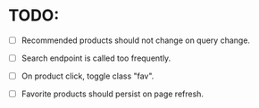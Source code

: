 # TODO:
- [ ] Recommended products should not change on query change.

- [ ] Search endpoint is called too frequently.

- [ ] On product click, toggle class "fav".

- [ ] Favorite products should persist on page refresh.
